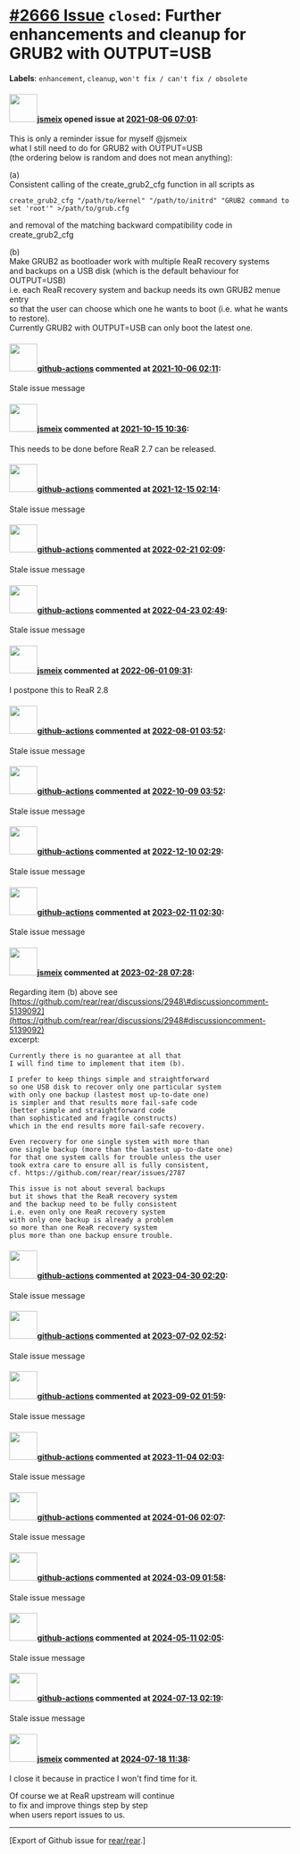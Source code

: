 [\#2666 Issue](https://github.com/rear/rear/issues/2666) `closed`: Further enhancements and cleanup for GRUB2 with OUTPUT=USB
=============================================================================================================================

**Labels**: `enhancement`, `cleanup`, `won't fix / can't fix / obsolete`

#### <img src="https://avatars.githubusercontent.com/u/1788608?u=925fc54e2ce01551392622446ece427f51e2f0ce&v=4" width="50">[jsmeix](https://github.com/jsmeix) opened issue at [2021-08-06 07:01](https://github.com/rear/rear/issues/2666):

This is only a reminder issue for myself @jsmeix  
what I still need to do for GRUB2 with OUTPUT=USB  
(the ordering below is random and does not mean anything):

(a)  
Consistent calling of the create\_grub2\_cfg function in all scripts as

    create_grub2_cfg "/path/to/kernel" "/path/to/initrd" "GRUB2 command to set 'root'" >/path/to/grub.cfg

and removal of the matching backward compatibility code in
create\_grub2\_cfg

(b)  
Make GRUB2 as bootloader work with multiple ReaR recovery systems  
and backups on a USB disk (which is the default behaviour for
OUTPUT=USB)  
i.e. each ReaR recovery system and backup needs its own GRUB2 menue
entry  
so that the user can choose which one he wants to boot (i.e. what he
wants to restore).  
Currently GRUB2 with OUTPUT=USB can only boot the latest one.

#### <img src="https://avatars.githubusercontent.com/in/15368?v=4" width="50">[github-actions](https://github.com/apps/github-actions) commented at [2021-10-06 02:11](https://github.com/rear/rear/issues/2666#issuecomment-935264828):

Stale issue message

#### <img src="https://avatars.githubusercontent.com/u/1788608?u=925fc54e2ce01551392622446ece427f51e2f0ce&v=4" width="50">[jsmeix](https://github.com/jsmeix) commented at [2021-10-15 10:36](https://github.com/rear/rear/issues/2666#issuecomment-944194456):

This needs to be done before ReaR 2.7 can be released.

#### <img src="https://avatars.githubusercontent.com/in/15368?v=4" width="50">[github-actions](https://github.com/apps/github-actions) commented at [2021-12-15 02:14](https://github.com/rear/rear/issues/2666#issuecomment-994225322):

Stale issue message

#### <img src="https://avatars.githubusercontent.com/in/15368?v=4" width="50">[github-actions](https://github.com/apps/github-actions) commented at [2022-02-21 02:09](https://github.com/rear/rear/issues/2666#issuecomment-1046402934):

Stale issue message

#### <img src="https://avatars.githubusercontent.com/in/15368?v=4" width="50">[github-actions](https://github.com/apps/github-actions) commented at [2022-04-23 02:49](https://github.com/rear/rear/issues/2666#issuecomment-1107323715):

Stale issue message

#### <img src="https://avatars.githubusercontent.com/u/1788608?u=925fc54e2ce01551392622446ece427f51e2f0ce&v=4" width="50">[jsmeix](https://github.com/jsmeix) commented at [2022-06-01 09:31](https://github.com/rear/rear/issues/2666#issuecomment-1143361644):

I postpone this to ReaR 2.8

#### <img src="https://avatars.githubusercontent.com/in/15368?v=4" width="50">[github-actions](https://github.com/apps/github-actions) commented at [2022-08-01 03:52](https://github.com/rear/rear/issues/2666#issuecomment-1200664174):

Stale issue message

#### <img src="https://avatars.githubusercontent.com/in/15368?v=4" width="50">[github-actions](https://github.com/apps/github-actions) commented at [2022-10-09 03:52](https://github.com/rear/rear/issues/2666#issuecomment-1272448162):

Stale issue message

#### <img src="https://avatars.githubusercontent.com/in/15368?v=4" width="50">[github-actions](https://github.com/apps/github-actions) commented at [2022-12-10 02:29](https://github.com/rear/rear/issues/2666#issuecomment-1344985148):

Stale issue message

#### <img src="https://avatars.githubusercontent.com/in/15368?v=4" width="50">[github-actions](https://github.com/apps/github-actions) commented at [2023-02-11 02:30](https://github.com/rear/rear/issues/2666#issuecomment-1426579832):

Stale issue message

#### <img src="https://avatars.githubusercontent.com/u/1788608?u=925fc54e2ce01551392622446ece427f51e2f0ce&v=4" width="50">[jsmeix](https://github.com/jsmeix) commented at [2023-02-28 07:28](https://github.com/rear/rear/issues/2666#issuecomment-1447705019):

Regarding item (b) above see  
[https://github.com/rear/rear/discussions/2948\#discussioncomment-5139092](https://github.com/rear/rear/discussions/2948#discussioncomment-5139092)  
excerpt:

    Currently there is no guarantee at all that
    I will find time to implement that item (b).

    I prefer to keep things simple and straightforward
    so one USB disk to recover only one particular system
    with only one backup (lastest most up-to-date one)
    is simpler and that results more fail-safe code
    (better simple and straightforward code
    than sophisticated and fragile constructs)
    which in the end results more fail-safe recovery.

    Even recovery for one single system with more than
    one single backup (more than the lastest up-to-date one)
    for that one system calls for trouble unless the user
    took extra care to ensure all is fully consistent,
    cf. https://github.com/rear/rear/issues/2787

    This issue is not about several backups
    but it shows that the ReaR recovery system
    and the backup need to be fully consistent
    i.e. even only one ReaR recovery system
    with only one backup is already a problem
    so more than one ReaR recovery system
    plus more than one backup ensure trouble.

#### <img src="https://avatars.githubusercontent.com/in/15368?v=4" width="50">[github-actions](https://github.com/apps/github-actions) commented at [2023-04-30 02:20](https://github.com/rear/rear/issues/2666#issuecomment-1528921858):

Stale issue message

#### <img src="https://avatars.githubusercontent.com/in/15368?v=4" width="50">[github-actions](https://github.com/apps/github-actions) commented at [2023-07-02 02:52](https://github.com/rear/rear/issues/2666#issuecomment-1616317495):

Stale issue message

#### <img src="https://avatars.githubusercontent.com/in/15368?v=4" width="50">[github-actions](https://github.com/apps/github-actions) commented at [2023-09-02 01:59](https://github.com/rear/rear/issues/2666#issuecomment-1703642596):

Stale issue message

#### <img src="https://avatars.githubusercontent.com/in/15368?v=4" width="50">[github-actions](https://github.com/apps/github-actions) commented at [2023-11-04 02:03](https://github.com/rear/rear/issues/2666#issuecomment-1793299489):

Stale issue message

#### <img src="https://avatars.githubusercontent.com/in/15368?v=4" width="50">[github-actions](https://github.com/apps/github-actions) commented at [2024-01-06 02:07](https://github.com/rear/rear/issues/2666#issuecomment-1879497268):

Stale issue message

#### <img src="https://avatars.githubusercontent.com/in/15368?v=4" width="50">[github-actions](https://github.com/apps/github-actions) commented at [2024-03-09 01:58](https://github.com/rear/rear/issues/2666#issuecomment-1986689457):

Stale issue message

#### <img src="https://avatars.githubusercontent.com/in/15368?v=4" width="50">[github-actions](https://github.com/apps/github-actions) commented at [2024-05-11 02:05](https://github.com/rear/rear/issues/2666#issuecomment-2105454242):

Stale issue message

#### <img src="https://avatars.githubusercontent.com/in/15368?v=4" width="50">[github-actions](https://github.com/apps/github-actions) commented at [2024-07-13 02:19](https://github.com/rear/rear/issues/2666#issuecomment-2226724233):

Stale issue message

#### <img src="https://avatars.githubusercontent.com/u/1788608?u=925fc54e2ce01551392622446ece427f51e2f0ce&v=4" width="50">[jsmeix](https://github.com/jsmeix) commented at [2024-07-18 11:38](https://github.com/rear/rear/issues/2666#issuecomment-2236284509):

I close it because in practice I won't find time for it.

Of course we at ReaR upstream will continue  
to fix and improve things step by step  
when users report issues to us.

------------------------------------------------------------------------

\[Export of Github issue for
[rear/rear](https://github.com/rear/rear).\]
